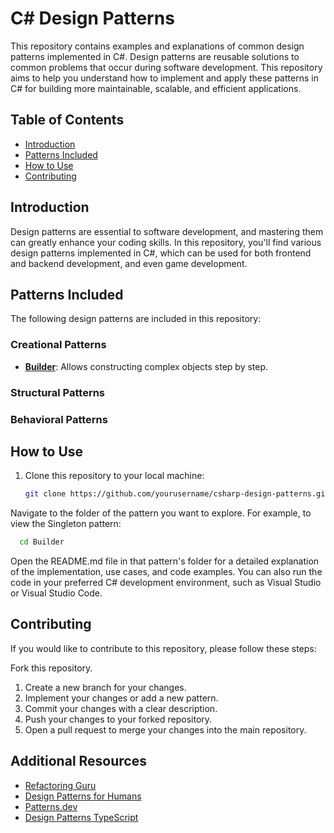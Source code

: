 # C# Design Patterns

This repository contains examples and explanations of common design patterns implemented in C#. Design patterns are reusable solutions to common problems that occur during software development. This repository aims to help you understand how to implement and apply these patterns in C# for building more maintainable, scalable, and efficient applications.

## Table of Contents

- [Introduction](#introduction)
- [Patterns Included](#patterns-included)
- [How to Use](#how-to-use)
- [Contributing](#contributing)

## Introduction

Design patterns are essential to software development, and mastering them can greatly enhance your coding skills. In this repository, you'll find various design patterns implemented in C#, which can be used for both frontend and backend development, and even game development.

## Patterns Included

The following design patterns are included in this repository:

### Creational Patterns
- [**Builder**](./Builder/README.md): Allows constructing complex objects step by step.

### Structural Patterns

### Behavioral Patterns

## How to Use

1. Clone this repository to your local machine:
   ```bash
   git clone https://github.com/yourusername/csharp-design-patterns.git
   ```
Navigate to the folder of the pattern you want to explore. For example, to view the Singleton pattern:

   ```bash
     cd Builder
   ```
Open the README.md file in that pattern's folder for a detailed explanation of the implementation, use cases, and code examples. You can also run the code in your preferred C# development environment, such as Visual Studio or Visual Studio Code.

## Contributing
If you would like to contribute to this repository, please follow these steps:

Fork this repository.
1. Create a new branch for your changes.
2. Implement your changes or add a new pattern.
3. Commit your changes with a clear description.
4. Push your changes to your forked repository.
5. Open a pull request to merge your changes into the main repository.

## Additional Resources

* [Refactoring Guru](https://refactoring.guru/es/design-patterns/catalog)
* [Design Patterns for Humans](https://github.com/kamranahmedse/design-patterns-for-humans?tab=readme-ov-file)
* [Patterns.dev](https://www.patterns.dev/)
* [Design Patterns TypeScript](https://github.com/torokmark/design_patterns_in_typescript?tab=readme-ov-file)
